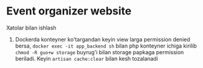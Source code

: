 # Event organizer website

Xatolar bilan ishlash

1. Dockerda konteyner ko'targandan keyin view larga permission denied bersa, `docker exec -it app_backend sh` bilan php konteyner ichiga kirilib `chmod -R guo+w storage` buyrug'i bilan storage papkaga permission beriladi. Keyin `artisan cache:clear` bilan kesh tozalanadi
